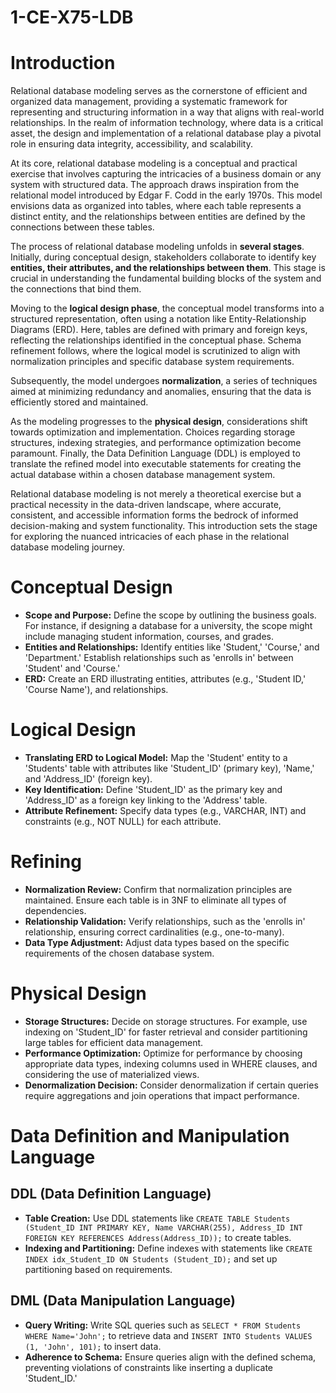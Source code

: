 # 1-CE-X75-LDB

# Introduction

Relational database modeling serves as the cornerstone of efficient and organized data management, providing a systematic framework for representing and structuring information in a way that aligns with real-world relationships. In the realm of information technology, where data is a critical asset, the design and implementation of a relational database play a pivotal role in ensuring data integrity, accessibility, and scalability.

At its core, relational database modeling is a conceptual and practical exercise that involves capturing the intricacies of a business domain or any system with structured data. The approach draws inspiration from the relational model introduced by Edgar F. Codd in the early 1970s. This model envisions data as organized into tables, where each table represents a distinct entity, and the relationships between entities are defined by the connections between these tables.

The process of relational database modeling unfolds in **several stages**. Initially, during conceptual design, stakeholders collaborate to identify key **entities, their attributes, and the relationships between them**. 
This stage is crucial in understanding the fundamental building blocks of the system and the connections that bind them. 

Moving to the **logical design phase**, the conceptual model transforms into a structured representation, often using a notation like Entity-Relationship Diagrams (ERD). Here, tables are defined with primary and foreign keys, reflecting the relationships identified in the conceptual phase. Schema refinement follows, where the logical model is scrutinized to align with normalization principles and specific database system requirements.

Subsequently, the model undergoes **normalization**, a series of techniques aimed at minimizing redundancy and anomalies, ensuring that the data is efficiently stored and maintained.

As the modeling progresses to the **physical design**, considerations shift towards optimization and implementation. Choices regarding storage structures, indexing strategies, and performance optimization become paramount. Finally, the Data Definition Language (DDL) is employed to translate the refined model into executable statements for creating the actual database within a chosen database management system.

Relational database modeling is not merely a theoretical exercise but a practical necessity in the data-driven landscape, where accurate, consistent, and accessible information forms the bedrock of informed decision-making and system functionality. This introduction sets the stage for exploring the nuanced intricacies of each phase in the relational database modeling journey.


# Conceptual Design
   - **Scope and Purpose:** Define the scope by outlining the business goals. For instance, if designing a database for a university, the scope might include managing student information, courses, and grades.
   - **Entities and Relationships:** Identify entities like 'Student,' 'Course,' and 'Department.' Establish relationships such as 'enrolls in' between 'Student' and 'Course.'
   - **ERD:** Create an ERD illustrating entities, attributes (e.g., 'Student ID,' 'Course Name'), and relationships.
     
# Logical Design
   - **Translating ERD to Logical Model:** Map the 'Student' entity to a 'Students' table with attributes like 'Student_ID' (primary key), 'Name,' and 'Address_ID' (foreign key).
   - **Key Identification:** Define 'Student_ID' as the primary key and 'Address_ID' as a foreign key linking to the 'Address' table.
   - **Attribute Refinement:** Specify data types (e.g., VARCHAR, INT) and constraints (e.g., NOT NULL) for each attribute.
     
# Refining
   - **Normalization Review:** Confirm that normalization principles are maintained. Ensure each table is in 3NF to eliminate all types of dependencies.
   - **Relationship Validation:** Verify relationships, such as the 'enrolls in' relationship, ensuring correct cardinalities (e.g., one-to-many).
   - **Data Type Adjustment:** Adjust data types based on the specific requirements of the chosen database system.
     
# Physical Design
   - **Storage Structures:** Decide on storage structures. For example, use indexing on 'Student_ID' for faster retrieval and consider partitioning large tables for efficient data management.
   - **Performance Optimization:** Optimize for performance by choosing appropriate data types, indexing columns used in WHERE clauses, and considering the use of materialized views.
   - **Denormalization Decision:** Consider denormalization if certain queries require aggregations and join operations that impact performance.

# Data Definition and Manipulation Language

## DDL (Data Definition Language)
   - **Table Creation:** Use DDL statements like `CREATE TABLE Students (Student_ID INT PRIMARY KEY, Name VARCHAR(255), Address_ID INT FOREIGN KEY REFERENCES Address(Address_ID));` to create tables.
   - **Indexing and Partitioning:** Define indexes with statements like `CREATE INDEX idx_Student_ID ON Students (Student_ID);` and set up partitioning based on requirements.

## DML (Data Manipulation Language)
   - **Query Writing:** Write SQL queries such as `SELECT * FROM Students WHERE Name='John';` to retrieve data and `INSERT INTO Students VALUES (1, 'John', 101);` to insert data.
   - **Adherence to Schema:** Ensure queries align with the defined schema, preventing violations of constraints like inserting a duplicate 'Student_ID.'
